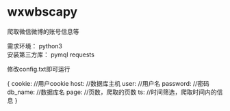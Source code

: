 # wxwbscapy
爬取微信微博的账号信息等

需求环境： python3  
安装第三方库： pymql requests


修改config.txt即可运行

{
cookie:     //用户cookie
host:       //数据库主机
user:       //用户名
password:   //密码
db_name:    //数据库名
page:       //页数，爬取的页数
ts:         //时间筛选，爬取时间内的信息
}
